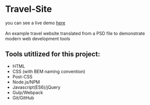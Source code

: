 # Travel-Site
you can see a live demo [here](https://abuna1985.github.io/travel-site/)<br><br>
An example travel website translated from a PSD file to demonstrate modern web development tools<br>
## Tools utitlized for this project:
* HTML
* CSS (with BEM naming convention)
* Post-CSS
* Node.js/NPM
* Javascript(ES6)/jQuery
* Gulp/Webpack
* Git/GitHub
